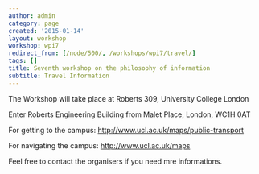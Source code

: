 ```yaml
---
author: admin
category: page
created: '2015-01-14'
layout: workshop
workshop: wpi7
redirect_from: [/node/500/, /workshops/wpi7/travel/]
tags: []
title: Seventh workshop on the philosophy of information
subtitle: Travel Information
---
```


The Workshop will take place at Roberts 309, University College London

Enter Roberts Engineering Building from Malet Place, London, WC1H 0AT

For getting to the campus: <http://www.ucl.ac.uk/maps/public-transport>

For navigating the campus: <http://www.ucl.ac.uk/maps>

Feel free to contact the organisers if you need mre informations.

